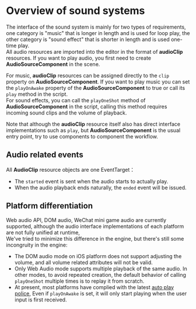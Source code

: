 # Overview of sound systems

The interface of the sound system is mainly for two types of requirements, one category is "music" that is longer in length and is used for loop play, the other category is "sound effect" that is shorter in length and is used one-time play. <br>
All audio resources are imported into the editor in the format of **audioClip** resources. If you want to play audio, you first need to create **AudioSourceComponent** in the scene.

For music, **audioClip** resources can be assigned directly to the `clip` property on **AudioSourceComponent**. If you want to play music you can set the `playOnAwake` property of the **AudioSourceComponent** to true or call its `play` method in the script. <br>
For sound effects, you can call the `playOneShot` method of **AudioSourceComponent** in the script, calling this method requires incoming sound clips and the volume of playback.

Note that although the **audioClip** resource itself also has direct interface implementations such as `play`, but **AudioSourceComponent** is the usual entry point, try to use components to component the workflow.

## Audio related events
All **AudioClip** resource objects are one EventTarget：
* The `started` event is sent when the audio starts to actually play.
* When the audio playback ends naturally, the `ended` event will be issued.

## Platform differentiation

Web audio API, DOM audio, WeChat mini game audio are currently supported, although the audio interface implementations of each platform are not fully unified at runtime, <br>
We've tried to minimize this difference in the engine, but there's still some incongruity in the engine:
* The DOM audio mode on iOS platform does not support adjusting the volume, and all volume related attributes will not be valid.
* Only Web Audio mode supports multiple playback of the same audio. In other modes, to avoid repeated creation, the default behavior of calling `playOneShot` multiple times is to replay it from scratch.
* At present, most platforms have complied with the latest [auto play police](https://www.chromium.org/audio-video/autoplay), Even if `playOnAwake` is set, it will only start playing when the user input is first received.